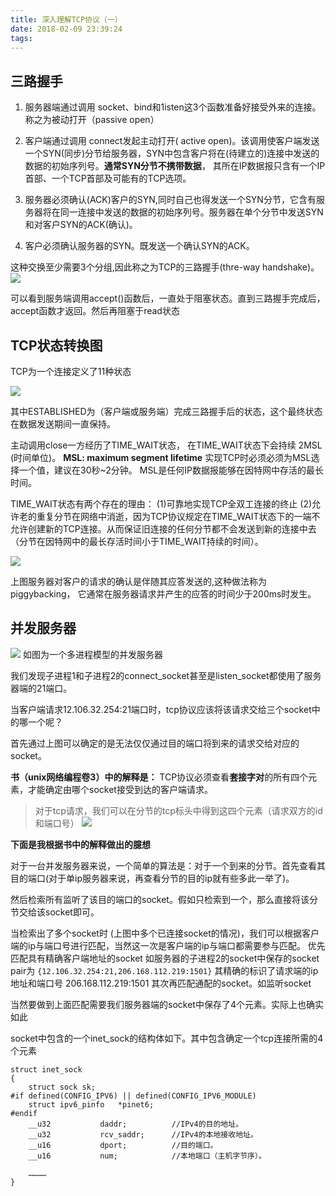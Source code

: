 ```yaml
---
title: 深入理解TCP协议（一）
date: 2018-02-09 23:39:24
tags:
---
```


<!-- more -->

## 三路握手

1. 服务器端通过调用 socket、bind和1isten这3个函数准备好接受外来的连接。称之为被动打开（passive open）

2. 客户端通过调用 connect发起主动打开( active open)。该调用使客户端发送一个SYN(同步)分节给服务器，SYN中包含客户将在(待建立的)连接中发送的数据的初始序列号。**通常SYN分节不携带数据**， 其所在IP数据报只含有一个IP首部、一个TCP首部及可能有的TCP选项。
3. 服务器必须确认(ACK)客户的SYN,同时自己也得发送一个SYN分节，它含有服务器将在同一连接中发送的数据的初始序列号。服务器在单个分节中发送SYN和对客户SYN的ACK(确认)。
4. 客户必须确认服务器的SYN。既发送一个确认SYN的ACK。

这种交换至少需要3个分组,因此称之为TCP的三路握手(thre-way handshake)。
![](http://asset.eienao.com/15175486060759.jpg)

可以看到服务端调用accept()函数后，一直处于阻塞状态。直到三路握手完成后，accept函数才返回。然后再阻塞于read状态

## TCP状态转换图
TCP为一个连接定义了11种状态
 
![](http://asset.eienao.com/15179303680473.jpg)

其中ESTABLISHED为（客户端或服务端）完成三路握手后的状态，这个最终状态在数据发送期间一直保持。


主动调用close一方经历了TIME_WAIT状态，  在TIME_WAIT状态下会持续 2MSL (时间单位)。
**MSL: maximum segment lifetime**
实现TCP时必须必须为MSL选择一个值，建议在30秒~2分钟。
MSL是任何IP数据报能够在因特网中存活的最长时间。

TIME_WAIT状态有两个存在的理由：
(1)可靠地实现TCP全双工连接的终止
(2)允许老的重复分节在网络中消逝，因为TCP协议规定在TIME_WAIT状态下的一端不允许创建新的TCP连接。从而保证旧连接的任何分节都不会发送到新的连接中去（分节在因特网中的最长存活时间小于TIME_WAIT持续的时间）。



![](http://asset.eienao.com/15179304017422.jpg)


上图服务器对客户的请求的确认是伴随其应答发送的,这种做法称为 piggybacking，
它通常在服务器请求并产生的应答的时间少于200ms时发生。

## 并发服务器
![](http://asset.eienao.com/15181013775313.jpg)
如图为一个多进程模型的并发服务器

我们发现子进程1和子进程2的connect_socket甚至是listen_socket都使用了服务器端的21端口。

当客户端请求12.106.32.254:21端口时，tcp协议应该将该请求交给三个socket中的哪一个呢？

首先通过上图可以确定的是无法仅仅通过目的端口将到来的请求交给对应的socket。

**书（unix网络编程卷3）中的解释是：**  TCP协议必须查看**套接字对**的所有四个元素，才能确定由哪个socket接受到达的客户端请求。

> 对于tcp请求，我们可以在分节的tcp标头中得到这四个元素（请求双方的id和端口号）
![](http://asset.eienao.com/15181892735181.jpg)


**下面是我根据书中的解释做出的臆想**

对于一台并发服务器来说，一个简单的算法是：对于一个到来的分节。首先查看其目的端口(对于单ip服务器来说，再查看分节的目的ip就有些多此一举了)。

然后检索所有监听了该目的端口的socket。假如只检索到一个，那么直接将该分节交给该socket即可。

当检索出了多个socket时 (上图中多个已连接socket的情况)，我们可以根据客户端的ip与端口号进行匹配，当然这一次是客户端的ip与端口都需要参与匹配。
优先匹配具有精确客户端地址的socket 如服务器的子进程2的socket中保存的socket pair为 `{12.106.32.254:21,206.168.112.219:1501}`
其精确的标识了请求端的ip地址和端口号 206.168.112.219:1501
其次再匹配通配的socket。如监听socket

当然要做到上面匹配需要我们服务器端的socket中保存了4个元素。实际上也确实如此

socket中包含的一个inet_sock的结构体如下。其中包含确定一个tcp连接所需的4个元素

```
struct inet_sock   
{   
    struct sock sk;   
#if defined(CONFIG_IPV6) || defined(CONFIG_IPV6_MODULE)   
    struct ipv6_pinfo   *pinet6;   
#endif   
    __u32           daddr;          //IPv4的目的地址。   
    __u32           rcv_saddr;      //IPv4的本地接收地址。   
    __u16           dport;          //目的端口。   
    __u16           num;            //本地端口（主机字节序）。  
    
    …………      
}
```

